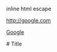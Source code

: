 inline html
escape

<http://google.com>

<a href= "http://google.com" target="_blank">Google</a>

\# Title
